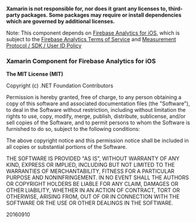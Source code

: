 **Xamarin is not responsible for, nor does it grant any licenses to, third-party packages. Some packages may require or install dependencies which are governed by additional licenses.**

Note: This component depends on [Firebase Analytics for iOS](https://firebase.google.com/docs/analytics/ios/start), which is subject to the [Firebase Analytics Terms of Service](https://firebase.google.com/terms/analytics) and [Measurement Protocol / SDK / User ID Policy](https://firebase.google.com/policies/analytics)

### Xamarin Component for Firebase Analytics for iOS

**The MIT License (MIT)**

Copyright (c) .NET Foundation Contributors

Permission is hereby granted, free of charge, to any person obtaining a copy of this software and associated documentation files (the "Software"), to deal in the Software without restriction, including without limitation the rights to use, copy, modify, merge, publish, distribute, sublicense, and/or sell copies of the Software, and to permit persons to whom the Software is furnished to do so, subject to the following conditions:

The above copyright notice and this permission notice shall be included in all copies or substantial portions of the Software.

THE SOFTWARE IS PROVIDED "AS IS", WITHOUT WARRANTY OF ANY KIND, EXPRESS OR IMPLIED, INCLUDING BUT NOT LIMITED TO THE WARRANTIES OF MERCHANTABILITY, FITNESS FOR A PARTICULAR PURPOSE AND NONINFRINGEMENT. IN NO EVENT SHALL THE AUTHORS OR COPYRIGHT HOLDERS BE LIABLE FOR ANY CLAIM, DAMAGES OR OTHER LIABILITY, WHETHER IN AN ACTION OF CONTRACT, TORT OR OTHERWISE, ARISING FROM, OUT OF OR IN CONNECTION WITH THE SOFTWARE OR THE USE OR OTHER DEALINGS IN THE SOFTWARE.

20160910
